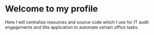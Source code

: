 # Welcome to my profile 

Here I will centralize resources and source code which I use for IT audit engagements and litte application to automate certain office tasks. 

